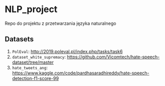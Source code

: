 # NLP_project
Repo do projektu z przetwarzania języka naturalnego

## Datasets
1) `PolEval`: http://2019.poleval.pl/index.php/tasks/task6 
2) `dataset_white_supremacy`: https://github.com/Vicomtech/hate-speech-dataset/tree/master
3) `hate_tweets_ang`: https://www.kaggle.com/code/pardhasaradhireddy/hate-speech-detection-f1-score-99 
